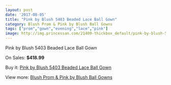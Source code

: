 ```yaml
---
layout: post
date: '2017-08-05'
title: "Pink by Blush 5403 Beaded Lace Ball Gown"
category: Blush Prom & Pink by Blush Ball Gowns
tags: ["prom","gown","evening","lace","pink"]
image: http://img.princessan.com/21400-thickbox_default/pink-by-blush-5403-beaded-lace-ball-gown.jpg
---
```

Pink by Blush 5403 Beaded Lace Ball Gown

On Sales: **$418.99**
<a href="https://www.princessan.com/en/9659-pink-by-blush-5403-beaded-lace-ball-gown.html"><amp-img layout="responsive" width="600" height="600" src="//img.princessan.com/21400-thickbox_default/pink-by-blush-5403-beaded-lace-ball-gown.jpg" alt="Pink by Blush 5403 Beaded Lace Ball Gown 0" /></a>
<a href="https://www.princessan.com/en/9659-pink-by-blush-5403-beaded-lace-ball-gown.html"><amp-img layout="responsive" width="600" height="600" src="//img.princessan.com/21403-thickbox_default/pink-by-blush-5403-beaded-lace-ball-gown.jpg" alt="Pink by Blush 5403 Beaded Lace Ball Gown 1" /></a>
<a href="https://www.princessan.com/en/9659-pink-by-blush-5403-beaded-lace-ball-gown.html"><amp-img layout="responsive" width="600" height="600" src="//img.princessan.com/21402-thickbox_default/pink-by-blush-5403-beaded-lace-ball-gown.jpg" alt="Pink by Blush 5403 Beaded Lace Ball Gown 2" /></a>
<a href="https://www.princessan.com/en/9659-pink-by-blush-5403-beaded-lace-ball-gown.html"><amp-img layout="responsive" width="600" height="600" src="//img.princessan.com/21401-thickbox_default/pink-by-blush-5403-beaded-lace-ball-gown.jpg" alt="Pink by Blush 5403 Beaded Lace Ball Gown 3" /></a>

Buy it: [Pink by Blush 5403 Beaded Lace Ball Gown](https://www.princessan.com/en/9659-pink-by-blush-5403-beaded-lace-ball-gown.html "Pink by Blush 5403 Beaded Lace Ball Gown")

View more: [Blush Prom & Pink by Blush Ball Gowns](https://www.princessan.com/en/78- "Blush Prom & Pink by Blush Ball Gowns")